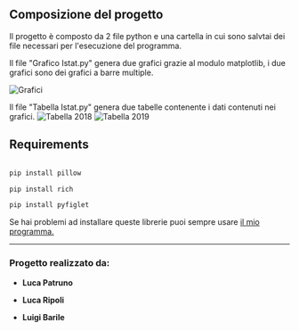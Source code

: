 
## Composizione del progetto

  

Il progetto è composto da 2 file python e una cartella in cui sono salvtai dei file necessari per l'esecuzione del programma.

Il file "Grafico Istat.py" genera due grafici grazie al modulo matplotlib, i due grafici sono dei grafici a barre multiple.

![Grafici](https://i.imgur.com/XtQ0WH6.png)


Il file "Tabella Istat.py" genera due tabelle contenente i dati contenuti nei grafici.
![Tabella 2018](https://i.imgur.com/Vwsqnt5.png)
![Tabella 2019](https://i.imgur.com/EmPfYLG.png)

## Requirements

  

```bash

pip install pillow

pip install rich

pip install pyfiglet

```

Se hai problemi ad installare queste librerie puoi sempre usare [il mio programma.](https://github.com/PatrunoLuca/PatrunoPY/blob/main/library_installer.py)

---

### Progetto realizzato da:

- **Luca Patruno**

- **Luca Ripoli**

- **Luigi Barile**
